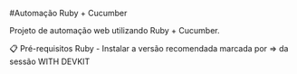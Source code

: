 #Automação Ruby + Cucumber

Projeto de automação web utilizando Ruby + Cucumber.

📋 Pré-requisitos
Ruby - Instalar a versão recomendada marcada por => da sessão WITH DEVKIT
